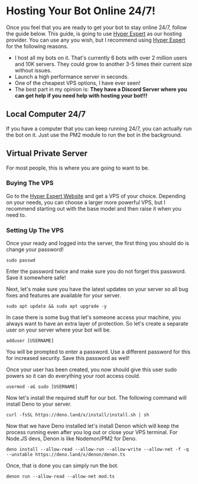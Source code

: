 # Hosting Your Bot Online 24/7!

Once you feel that you are ready to get your bot to stay online 24/7, follow the guide below. This guide, is going to use [Hyper Expert](https://p.hyper.expert/aff.php?aff=125) as our hosting provider. You can use any you wish, but I recommend using [Hyper Expert](https://p.hyper.expert/aff.php?aff=125) for the following reasons.

- I host all my bots on it. That's currently 6 bots with over 2 million users and 10K servers. They could grow to another 3-5 times their current size without issues.
- Launch a high performance server in seconds.
- One of the cheapest VPS options, I have ever seen!
- The best part in my opinion is: **They have a Discord Server where you can get help if you need help with hosting your bot!!!**

## Local Computer 24/7

If you have a computer that you can keep running 24/7, you can actually run the bot on it. Just use the PM2 module to run the bot in the background.

## Virtual Private Server

For most people, this is where you are going to want to be.

### Buying The VPS

Go to the [Hyper Expert Website](https://p.hyper.expert/aff.php?aff=125) and get a VPS of your choice. Depending on your needs, you can choose a larger more powerful VPS, but I recommend starting out with the base model and then raise it when you need to.

### Setting Up The VPS

Once your ready and logged into the server, the first thing you should do is change your password!

```shell
sudo passwd
```

Enter the password twice and make sure you do not forget this password. Save it somewhere safe!

Next, let's make sure you have the latest updates on your server so all bug fixes and features are available for your server.

```shell
sudo apt update && sudo apt upgrade -y
```

In case there is some bug that let's someone access your machine, you always want to have an extra layer of protection. So let's create a separate user on your server where your bot will be.

```shell
adduser [USERNAME]
```

You will be prompted to enter a password. Use a different password for this for increased security. Save this password as well!

Once your user has been created, you now should give this user sudo powers so it can do everything your root access could.

```shell
usermod -aG sudo [USERNAME]
```

Now let's install the required stuff for our bot. The following command will install Deno to your server.

```shell
curl -fsSL https://deno.land/x/install/install.sh | sh
```

Now that we have Deno installed let's install Denon which will keep the process running even after you log out or close your VPS terminal. For Node.JS devs, Denon is like Nodemon/PM2 for Deno.

```shell
deno install --allow-read --allow-run --allow-write --allow-net -f -q --unstable https://deno.land/x/denon/denon.ts
```

Once, that is done you can simply run the bot.

```shell
denon run --allow-read --allow-net mod.ts
```
